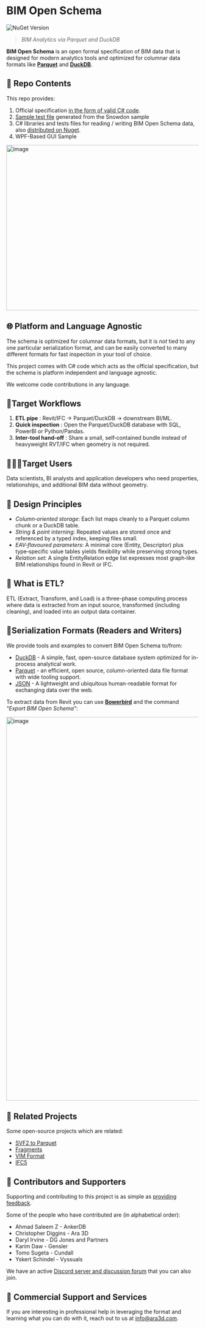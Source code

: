 # BIM Open Schema 

![NuGet Version](https://img.shields.io/nuget/v/Ara3D.BimOpenSchema.IO)

>  _BIM Analytics via Parquet and DuckDB_

**BIM Open Schema** is an open formal specification of BIM data that is designed for modern 
analytics tools and optimized for columnar data formats like [**Parquet**](https://parquet.apache.org/) and 
[**DuckDB**](https://duckdb.org/). 

## 📖 Repo Contents

This repo provides:

1. Official specification [in the form of valid C# code](https://github.com/ara3d/bim-open-schema/blob/main/src/Ara3D.BimOpenSchema/BIMOpenSchema.cs).
2. [Sample test file](https://github.com/ara3d/bim-open-schema/tree/main/data/input) generated from the Snowdon sample 
3. C# libraries and tests files for reading / writing BIM Open Schema data, also [distributed on Nuget](https://www.nuget.org/packages/Ara3D.BimOpenSchema.IO). 
4. WPF-Based GUI Sample  

<img width="776" height="432" alt="image" src="https://github.com/user-attachments/assets/1dc9a766-32b5-47f7-b78c-49b0167993a9" />

## 🌐 Platform and Language Agnostic 

The schema is optimized for columnar data formats, but it is *not* tied to any one particular serialization format, 
and can be easily converted to many different formats for fast inspection in your tool of choice. 

This project comes with C# code which acts as the official specification, but the schema is platform independent 
and language agnostic. 

We welcome code contributions in any language. 

## 🎯Target Workflows

1. **ETL pipe**  :  Revit/IFC -> Parquet/DuckDB -> downstream BI/ML.
2. **Quick inspection**  :  Open the Parquet/DuckDB database with SQL, PowerBI or Python/Pandas.
3. **Inter‑tool hand‑off**  :  Share a small, self‑contained bundle instead of heavyweight RVT/IFC when geometry is not required.

## 🧑‍🤝‍🧑Target Users

Data scientists, BI analysts and application developers who need properties, relationships, and additional BIM data without 
geometry. 

## 📐 Design Principles

- _Column‑oriented storage_: Each list maps cleanly to a Parquet column chunk or a DuckDB table.
- _String & point interning_: Repeated values are stored once and referenced by a typed index, keeping files small.
- _EAV‑flavoured parameters_: A minimal core (Entity, Descriptor) plus type‑specific value tables yields flexibility while preserving strong types.
- _Relation set_: A single EntityRelation edge list expresses most graph‑like BIM relationships found in Revit or IFC.

## 🤔 What is ETL? 

ETL (Extract, Transform, and Load) is a three-phase computing process where data is extracted from an input source, 
transformed (including cleaning), and loaded into an output data container.

## 📝Serialization Formats (Readers and Writers) 

We provide tools and examples to convert BIM Open Schema to/from:

- [DuckDB](https://duckdb.org/) - A simple, fast, open-source database system optimized for in-process analytical work.
- [Parquet](https://parquet.apache.org/) - an efficient, open source, column-oriented data file format with wide tooling support.
- [JSON](https://json.org) - A lightweight and ubiquitous human-readable format for exchanging data over the web.

To extract data from Revit you can use **[Bowerbird](https://github.com/ara3d/bowerbird)** and the command _"Export BIM Open Schema"_: 

<img width="1699" height="1002" alt="image" src="https://github.com/user-attachments/assets/a732808c-b18b-47fe-84fd-8886a50bcbd3" />

## 🔗 Related Projects

Some open-source projects which are related:

- [SVF2 to Parquet](https://github.com/wallabyway/vibe-duckdb-svf2-properties)
- [Fragments](https://github.com/ThatOpen/engine_fragment) 
- [VIM Format](https://github.com/vimaec/vim-format)
- [IFC5](https://github.com/buildingSMART/IFC5-development)

## 👥 Contributors and Supporters

Supporting and contributing to this project is as simple as [providing feedback](https://github.com/ara3d/bim-open-schema/issues/new?template=feedback.md).

Some of the people who have contributed are (in alphabetical order): 

* Ahmad Saleem Z - AnkerDB
* Christopher Diggins - Ara 3D
* Daryl Irvine - DG Jones and Partners 
* Karim Daw - Gensler
* Tomo Sugeta - Cundall
* Yskert Schindel - Vyssuals

We have an active [Discord server and discussion forum](https://discord.gg/u3MtaAASGu) that you can also join.

## 💼 Commercial Support and Services 

If you are interesting in professional help in leveraging the format and learning what you can do with it, reach out to 
us at [info@ara3d.com](mailto:info@ara3d.com).
